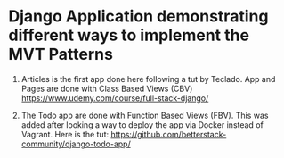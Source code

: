 # Django Application demonstrating different ways to implement the MVT Patterns

1. Articles is the first app done here following a tut by Teclado.  App and Pages are done with Class Based Views (CBV)
https://www.udemy.com/course/full-stack-django/

2. The Todo app are done with Function Based Views (FBV).  This was added after looking a way to deploy the app via Docker instead of Vagrant.  Here is the tut:
https://github.com/betterstack-community/django-todo-app/

